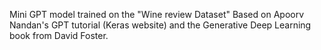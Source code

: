 Mini GPT model trained on the "Wine review Dataset" 
Based on Apoorv Nandan's GPT tutorial (Keras website) and the Generative Deep Learning book from David Foster.
